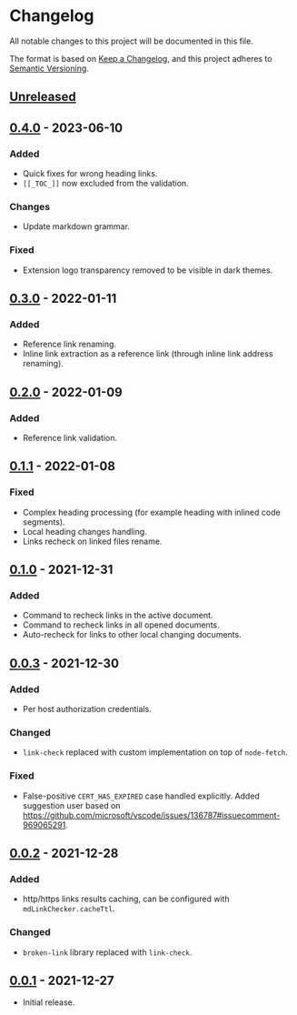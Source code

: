 # Changelog

All notable changes to this project will be documented in this file.

The format is based on [Keep a Changelog](https://keepachangelog.com/en/1.0.0/),
and this project adheres to [Semantic Versioning](https://semver.org/spec/v2.0.0.html).

## [Unreleased]

## [0.4.0] - 2023-06-10

### Added

- Quick fixes for wrong heading links.
- `[[_TOC_]]` now excluded from the validation.

### Changes

- Update markdown grammar.

### Fixed

- Extension logo transparency removed to be visible in dark themes.

## [0.3.0] - 2022-01-11

### Added

- Reference link renaming.
- Inline link extraction as a reference link (through inline link address renaming).

## [0.2.0] - 2022-01-09

### Added

- Reference link validation.

## [0.1.1] - 2022-01-08

### Fixed

- Complex heading processing (for example heading with inlined code segments).
- Local heading changes handling.
- Links recheck on linked files rename.

## [0.1.0] - 2021-12-31

### Added

- Command to recheck links in the active document.
- Command to recheck links in all opened documents.
- Auto-recheck for links to other local changing documents.

## [0.0.3] - 2021-12-30

### Added

- Per host authorization credentials.

### Changed

- `link-check` replaced with custom implementation on top of `node-fetch`.

### Fixed

- False-positive `CERT_HAS_EXPIRED` case handled explicitly.
  Added suggestion user based on <https://github.com/microsoft/vscode/issues/136787#issuecomment-969065291>.

## [0.0.2] - 2021-12-28

### Added

- http/https links results caching, can be configured with `mdLinkChecker.cacheTtl`.

### Changed

- `broken-link` library replaced with `link-check`.

## [0.0.1] - 2021-12-27

- Initial release.

[Unreleased]: https://github.com/dlyz/md-link-checker/compare/v0.3.0...HEAD
[0.4.0]: https://github.com/dlyz/md-link-checker/compare/v0.3.0...v0.4.0
[0.3.0]: https://github.com/dlyz/md-link-checker/compare/v0.2.0...v0.3.0
[0.2.0]: https://github.com/dlyz/md-link-checker/compare/v0.1.1...v0.2.0
[0.1.1]: https://github.com/dlyz/md-link-checker/compare/v0.1.0...v0.1.1
[0.1.0]: https://github.com/dlyz/md-link-checker/compare/v0.0.3...v0.1.0
[0.0.3]: https://github.com/dlyz/md-link-checker/compare/v0.0.2...v0.0.3
[0.0.2]: https://github.com/dlyz/md-link-checker/compare/v0.0.1...v0.0.2
[0.0.1]: https://github.com/dlyz/md-link-checker/releases/tag/v0.0.1
